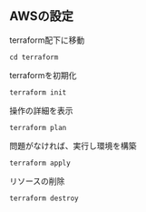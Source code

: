 ## AWSの設定

terraform配下に移動
```
cd terraform
```

terraformを初期化
```
terraform init
```

操作の詳細を表示
```
terraform plan
```

問題がなければ、実行し環境を構築
```
terraform apply
```

リソースの削除
```
terraform destroy
```